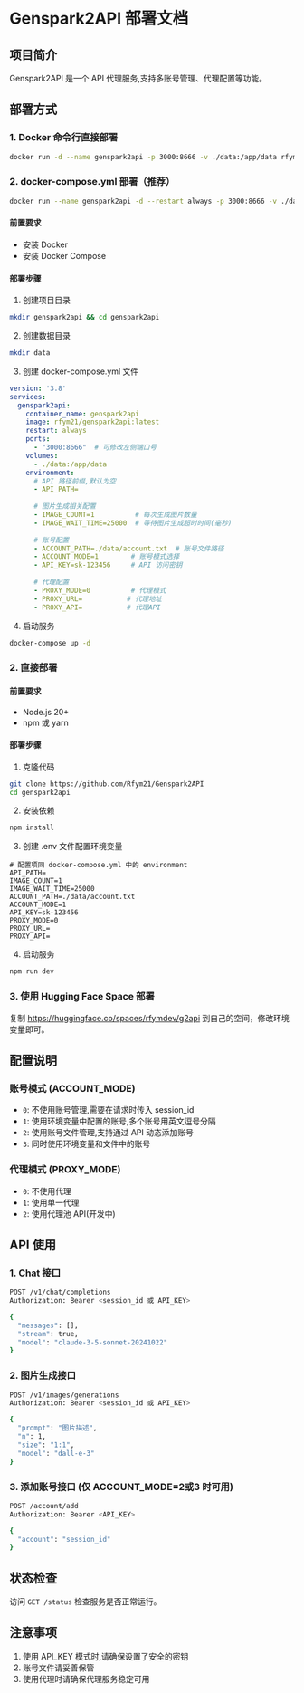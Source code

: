 # Genspark2API 部署文档

## 项目简介

Genspark2API 是一个 API 代理服务,支持多账号管理、代理配置等功能。

## 部署方式

### 1. Docker 命令行直接部署

```bash
docker run -d --name genspark2api -p 3000:8666 -v ./data:/app/data rfym21/genspark2api:latest
```

### 2. docker-compose.yml 部署（推荐）

```bash
docker run --name genspark2api -d --restart always -p 3000:8666 -v ./data:/app/data -e API_PATH="" -e IMAGE_COUNT=1 -e IMAGE_WAIT_TIME=25000 -e ACCOUNT_PATH=./data/account.txt -e ACCOUNT_MODE=1 -e API_KEY=sk-123456 -e PROXY_MODE=0 -e PROXY_URL=socks5://username:password@host:port -e PROXY_API="" rfym21/genspark2api:latest
```

#### 前置要求

- 安装 Docker
- 安装 Docker Compose

#### 部署步骤

1. 创建项目目录

```bash
mkdir genspark2api && cd genspark2api
```

2. 创建数据目录

```bash
mkdir data
```

3. 创建 docker-compose.yml 文件

```yaml
version: '3.8'
services:
  genspark2api:
    container_name: genspark2api
    image: rfym21/genspark2api:latest
    restart: always
    ports:
      - "3000:8666"  # 可修改左侧端口号
    volumes:
      - ./data:/app/data
    environment:
      # API 路径前缀,默认为空
      - API_PATH=
      
      # 图片生成相关配置
      - IMAGE_COUNT=1          # 每次生成图片数量
      - IMAGE_WAIT_TIME=25000  # 等待图片生成超时时间(毫秒)
      
      # 账号配置
      - ACCOUNT_PATH=./data/account.txt  # 账号文件路径
      - ACCOUNT_MODE=1        # 账号模式选择
      - API_KEY=sk-123456     # API 访问密钥
      
      # 代理配置
      - PROXY_MODE=0          # 代理模式
      - PROXY_URL=           # 代理地址
      - PROXY_API=           # 代理API
```

4. 启动服务

```bash
docker-compose up -d
```

### 2. 直接部署

#### 前置要求

- Node.js 20+
- npm 或 yarn

#### 部署步骤

1. 克隆代码

```bash
git clone https://github.com/Rfym21/Genspark2API
cd genspark2api
```

2. 安装依赖

```bash
npm install
```

3. 创建 .env 文件配置环境变量

```env
# 配置项同 docker-compose.yml 中的 environment
API_PATH=
IMAGE_COUNT=1
IMAGE_WAIT_TIME=25000
ACCOUNT_PATH=./data/account.txt
ACCOUNT_MODE=1
API_KEY=sk-123456
PROXY_MODE=0
PROXY_URL=
PROXY_API=
```

4. 启动服务

```bash
npm run dev
```

### 3. 使用 Hugging Face Space 部署

复制 https://huggingface.co/spaces/rfymdev/g2api 到自己的空间，修改环境变量即可。

## 配置说明

### 账号模式 (ACCOUNT_MODE)

- `0`: 不使用账号管理,需要在请求时传入 session_id
- `1`: 使用环境变量中配置的账号,多个账号用英文逗号分隔
- `2`: 使用账号文件管理,支持通过 API 动态添加账号
- `3`: 同时使用环境变量和文件中的账号

### 代理模式 (PROXY_MODE)

- `0`: 不使用代理
- `1`: 使用单一代理
- `2`: 使用代理池 API(开发中)

## API 使用

### 1. Chat 接口

```bash
POST /v1/chat/completions
Authorization: Bearer <session_id 或 API_KEY>

{
  "messages": [],
  "stream": true,
  "model": "claude-3-5-sonnet-20241022"
}
```

### 2. 图片生成接口

```bash
POST /v1/images/generations
Authorization: Bearer <session_id 或 API_KEY>

{
  "prompt": "图片描述",
  "n": 1,
  "size": "1:1",
  "model": "dall-e-3"
}
```

### 3. 添加账号接口 (仅 ACCOUNT_MODE=2或3 时可用)

```bash
POST /account/add
Authorization: Bearer <API_KEY>

{
  "account": "session_id"
}
```

## 状态检查

访问 `GET /status` 检查服务是否正常运行。

## 注意事项

1. 使用 API_KEY 模式时,请确保设置了安全的密钥
2. 账号文件请妥善保管
3. 使用代理时请确保代理服务稳定可用
